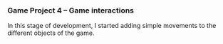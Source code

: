 ### Game Project 4 – Game interactions ###

In this stage of development, I started adding simple movements to the different objects of 
the game. 